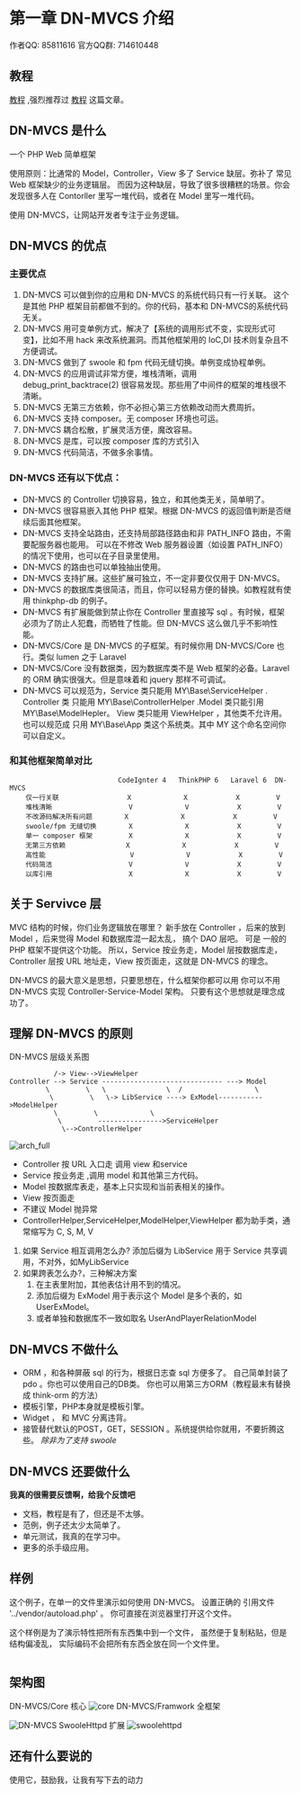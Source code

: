 # 第一章 DN-MVCS 介绍
作者QQ: 85811616
官方QQ群: 714610448

##  教程

 [教程](tutorial.md) ,强烈推荐过 [教程](tutorial.md) 这篇文章。

## DN-MVCS 是什么

一个 PHP Web 简单框架 

使用原则：比通常的 Model，Controller，View 多了 Service 缺层。弥补了 常见 Web 框架缺少的业务逻辑层。
而因为这种缺层，导致了很多很糟糕的场景。你会发现很多人在 Contorller 里写一堆代码，或者在 Model 里写一堆代码。

使用 DN-MVCS，让网站开发者专注于业务逻辑。

## DN-MVCS 的优点
### 主要优点
1. DN-MVCS 可以做到你的应用和 DN-MVCS 的系统代码只有一行关联。 这个是其他 PHP 框架目前都做不到的。你的代码，基本和 DN-MVCS的系统代码无关。
2. DN-MVCS 用可变单例方式，解决了【系统的调用形式不变，实现形式可变】，比如不用 hack 来改系统漏洞。而其他框架用的 IoC,DI 技术则复杂且不方便调试。
3. DN-MVCS 做到了 swoole 和 fpm 代码无缝切换。单例变成协程单例。
4. DN-MVCS 的应用调试非常方便，堆栈清晰，调用 debug_print_backtrace(2) 很容易发现。那些用了中间件的框架的堆栈很不清晰。
5. DN-MVCS 无第三方依赖，你不必担心第三方依赖改动而大费周折。
6. DN-MVCS 支持 composer。无 composer 环境也可运。
7. DN-MVCS 耦合松散，扩展灵活方便，魔改容易。
8. DN-MVCS 是库，可以按 composer 库的方式引入
9. DN-MVCS 代码简洁，不做多余事情。

### DN-MVCS 还有以下优点：

* DN-MVCS 的 Controller 切换容易，独立，和其他类无关，简单明了。
* DN-MVCS 很容易嵌入其他 PHP 框架。根据 DN-MVCS 的返回值判断是否继续后面其他框架。
* DN-MVCS 支持全站路由，还支持局部路径路由和非 PATH_INFO 路由，不需要配服务器也能用。 可以在不修改 Web 服务器设置（如设置 PATH_INFO）的情况下使用，也可以在子目录里使用。
* DN-MVCS 的路由也可以单独抽出使用。
* DN-MVCS 支持扩展。这些扩展可独立，不一定非要仅仅用于 DN-MVCS。
* DN-MVCS 的数据库类很简洁，而且，你可以轻易方便的替换。如教程就有使用 thinkphp-db 的例子。
* DN-MVCS 有扩展能做到禁止你在 Controller 里直接写 sql 。有时候，框架必须为了防止人犯蠢，而牺牲了性能。但 DN-MVCS 这么做几乎不影响性能。
* DN-MVCS/Core 是 DN-MVCS 的子框架。有时候你用 DN-MVCS/Core 也行。类似 lumen 之于 Laravel
* DN-MVCS/Core 没有数据类，因为数据库类不是 Web 框架的必备。Laravel 的 ORM 确实很强大。但是意味着和 jquery 那样不可调试。
* DN-MVCS 可以规范为，Service 类只能用 MY\Base\ServiceHelper . Controller 类 只能用 MY\Base\ControllerHelper .Model 类只能引用 MY\Base\ModelHepler。 View 类只能用 ViewHelper ，其他类不允许用。也可以规范成 只用 MY\Base\App 类这个系统类。其中 MY 这个命名空间你可以自定义。

### 和其他框架简单对比
```text
                           CodeIgnter 4   ThinkPHP 6   Laravel 6  DN-MVCS
    仅一行关联                 X             X            X         V
    堆栈清晰                   V             V            X         V
    不改源码解决所有问题        X             X            X         V
    swoole/fpm 无缝切换        X             X            X         V
    单一 composer 框架         X             X            X         V
    无第三方依赖               X             X            X         V
    高性能                     V             V            X         V
    代码简洁                   V             V            X         V
    以库引用                   X             X            X         V
```
## 关于 Servivce 层

MVC 结构的时候，你们业务逻辑放在哪里？
新手放在 Controller ，后来的放到 Model ，后来觉得 Model 和数据库混一起太乱， 搞个 DAO 层吧。
可是 一般的 PHP 框架不提供这个功能。
所以，Service 按业务走，Model 层按数据库走，Controller 层按 URL 地址走，View 按页面走，这就是 DN-MVCS 的理念。

DN-MVCS 的最大意义是思想，只要思想在，什么框架你都可以用
你可以不用 DN-MVCS 实现 Controller-Service-Model 架构。
只要有这个思想就是理念成功了。

## 理解 DN-MVCS 的原则

DN-MVCS 层级关系图

```text
           /-> View-->ViewHelper
Controller --> Service ------------------------------ ---> Model
         \         \   \               \  /                  \
          \         \   \-> LibService ----> ExModel----------->ModelHelper
           \         \             \                
            \         ---------------->ServiceHelper
             \-->ControllerHelper
```
![arch_full](doc/arch_full.gv.svg)

* Controller 按 URL 入口走 调用 view 和service
* Service 按业务走 ,调用 model 和其他第三方代码。
* Model 按数据库表走，基本上只实现和当前表相关的操作。
* View 按页面走
* 不建议 Model 抛异常
* ControllerHelper,ServiceHelper,ModelHelper,ViewHelper 都为助手类，通常缩写为 C, S, M, V

1. 如果 Service 相互调用怎么办?
添加后缀为 LibService 用于 Service 共享调用，不对外，如MyLibService
2. 如果跨表怎么办?，三种解决方案
    1. 在主表里附加，其他表估计用不到的情况。
    2. 添加后缀为 ExModel 用于表示这个 Model 是多个表的，如 UserExModel。
    3. 或者单独和数据库不一致如取名 UserAndPlayerRelationModel

## DN-MVCS 不做什么

* ORM ，和各种屏蔽 sql 的行为，根据日志查 sql 方便多了。 自己简单封装了 pdo 。你也可以使用自己的DB类。 你也可以用第三方ORM（教程最末有替换成 think-orm 的方法）
* 模板引擎，PHP本身就是模板引擎。
* Widget ， 和 MVC 分离违背。
* 接管替代默认的POST，GET，SESSION 。系统提供给你就用，不要折腾这些。 *除非为了支持 swoole*

## DN-MVCS 还要做什么

**我真的很需要反馈啊，给我个反馈吧**

* 文档，教程是有了，但还是不太够。
* 范例，例子还太少太简单了。
* 单元测试，我真的在学习中。
* 更多的杀手级应用。
    
## 样例
这个例子，在单一的文件里演示如何使用 DN-MVCS。
设置正确的 引用文件 '../vendor/autoload.php' 。
你可直接在浏览器里打开这个文件。

这个样例是为了演示特性把所有东西集中到一个文件，
虽然便于复制粘贴，但是结构偏凌乱，
实际编码不会把所有东西全放在同一个文件里。
```php

```
## 架构图
DN-MVCS/Core 核心
![core](doc/core.gv.svg)
DN-MVCS/Framwork 全框架

![DN-MVCS](doc/DN-MVCS.gv.svg)
SwooleHttpd 扩展
![swoolehttpd](doc/swoolehttpd.gv.svg)
## 还有什么要说的

使用它，鼓励我，让我有写下去的动力


